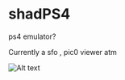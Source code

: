 # shadPS4
ps4 emulator?

Currently a sfo , pic0 viewer atm

![Alt text](https://github.com/georgemoralis/shadPS4/blob/main/screenshots/gamelistviewer.png "Game viewer")
